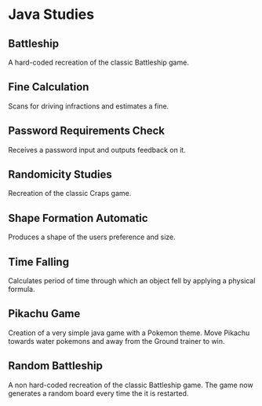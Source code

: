 # Java Studies

## Battleship

A hard-coded recreation of the classic Battleship game.

## Fine Calculation

Scans for driving infractions and estimates a fine.

## Password Requirements Check

Receives a password input and outputs feedback on it.

## Randomicity Studies

Recreation of the classic Craps game.

## Shape Formation Automatic

Produces a shape of the users preference and size.

## Time Falling

Calculates period of time through which an object fell by applying a physical formula.

## Pikachu Game

Creation of a very simple java game with a Pokemon theme. Move Pikachu towards water pokemons and away from the Ground trainer to win.

## Random Battleship

A non hard-coded recreation of the classic Battleship game. The game now generates a random board every time the it is restarted.
